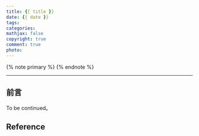 ```yaml
---
title: {{ title }}
date: {{ date }}
tags:
categories:
mathjax: false
copyright: true
comment: true
photo: 
---
```


{% note primary %}
{% endnote %}

<!-- more -->

---

## 前言

To be continued。

## Reference
